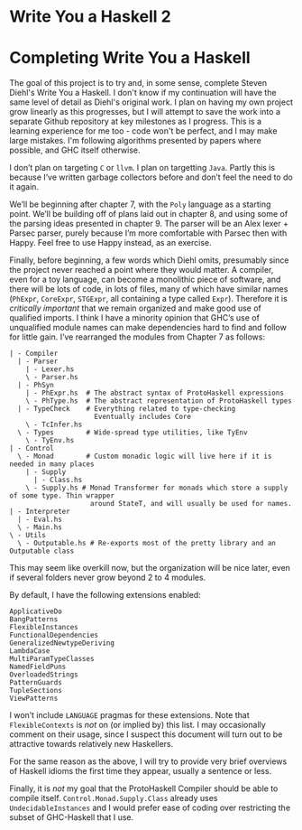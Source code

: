 # Write You a Haskell 2

<h1> Completing Write You a Haskell </h1>
The goal of this project is to try and, in some sense, complete Steven Diehl's Write You a Haskell. I don't know if my continuation will have the same level of detail as Diehl's original work. I plan on having my own project grow linearly as this progresses, but I will attempt to save the work into a separate Github repository at key milestones as I progress. This is a learning experience for me too - code won't be perfect, and I may make large mistakes. I'm following algorithms presented by papers where possible, and GHC itself otherwise.
<p>I don’t plan on targeting <code>C</code> or <code>llvm</code>. I plan on targetting <code>Java</code>. Partly this is because I’ve written garbage collectors before and don’t feel the need to do it again.</p>
<p>We’ll be beginning after chapter 7, with the <code>Poly</code> language as a starting point. We’ll be building off of plans laid out in chapter 8, and using some of the parsing ideas presented in chapter 9. The parser will be an Alex lexer + Parsec parser, purely because I’m more comfortable with Parsec then with Happy. Feel free to use Happy instead, as an exercise.</p>
<p>Finally, before beginning, a few words which Diehl omits, presumably since the project never reached a point where they would matter. A compiler, even for a toy language, can become a monolithic piece of software, and there will be lots of code, in lots of files, many of which have similar names (<code>PhExpr</code>, <code>CoreExpr</code>, <code>STGExpr</code>, all containing a type called <code>Expr</code>). Therefore it is <em>critically important</em> that we remain organized and make good use of qualified imports. I think I have a minority opinion that GHC’s use of unqualified module names can make dependencies hard to find and follow for little gain. I’ve rearranged the modules from Chapter 7 as follows:</p>
<pre><code>| - Compiler
  | - Parser
    | - Lexer.hs
    \ - Parser.hs
  | - PhSyn
    | - PhExpr.hs  # The abstract syntax of ProtoHaskell expressions
    \ - PhType.hs  # The abstract representation of ProtoHaskell types
  | - TypeCheck    # Everything related to type-checking
                     Eventually includes Core
    \ - TcInfer.hs
  \ - Types        # Wide-spread type utilities, like TyEnv
    \ - TyEnv.hs
| - Control 
  \ - Monad        # Custom monadic logic will live here if it is needed in many places
    | - Supply
      | - Class.hs
    \ - Supply.hs # Monad Transformer for monads which store a supply of some type. Thin wrapper
                    around StateT, and will usually be used for names.     
| - Interpreter
  | - Eval.hs
  \ - Main.hs
\ - Utils
  \ - Outputable.hs # Re-exports most of the pretty library and an Outputable class         
</code></pre>
<p>This may seem like overkill now, but the organization will be nice later, even if several folders never grow beyond 2 to 4 modules.</p>
<p>By default, I have the following extensions enabled:</p>
<pre><code>ApplicativeDo
BangPatterns
FlexibleInstances
FunctionalDependencies
GeneralizedNewtypeDeriving
LambdaCase
MultiParamTypeClasses
NamedFieldPuns
OverloadedStrings
PatternGuards
TupleSections
ViewPatterns
</code></pre>
<p>I won’t include <code>LANGUAGE</code> pragmas for these extensions. Note that <code>FlexibleContexts</code> is <em>not</em> on (or implied by) this list. I may occasionally comment on their usage, since I suspect this document will turn out to be attractive towards relatively new Haskellers.</p>
<p>For the same reason as the above, I will try to provide very brief overviews of Haskell idioms the first time they appear, usually a sentence or less.</p>
<p>Finally, it is <em>not</em> my goal that the ProtoHaskell Compiler should be able to compile itself. <code>Control.Monad.Supply.Class</code> already uses <code>UndecidableInstances</code> and I would prefer ease of coding over restricting the subset of GHC-Haskell that I use.</p>

